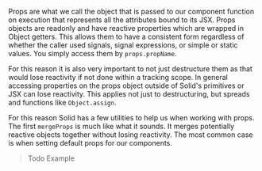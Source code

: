 Props are what we call the object that is passed to our component function on execution that represents all the attributes bound to its JSX. Props objects are readonly and have reactive properties which are wrapped in Object getters. This allows them to have a consistent form regardless of whether the caller used signals, signal expressions, or simple or static values. You simply access them by `props.propName`.

For this reason it is also very important to not just destructure them as that would lose reactivity if not done within a tracking scope. In general accessing properties on the props object outside of Solid's primitives or JSX can lose reactivity. This applies not just to destructuring, but spreads and functions like `Object.assign`.

For this reason Solid has a few utilities to help us when working with props. The first `mergeProps` is much like what it sounds. It merges potentially reactive objects together without losing reactivity. The most common case is when setting default props for our components.

> Todo Example
